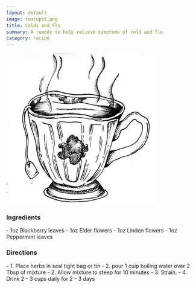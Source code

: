 ```yaml
---
layout: default
image: teacups5.png
title: Colds and Flu
summary: A remedy to help relieve symptoms of cold and flu
category: recipe
---
```

<img src="/img/teacups5.png" class="img-resize">

<h3 class="recipe-center">Ingredients</h3>
- 1oz Blackberry leaves
- 1oz Elder flowers
- 1oz Linden flowers
- 1oz Peppermint leaves

<h3 class="recipe-center">Directions</h3>
- 1. Place herbs in seal tight bag or tin
- 2. pour 1 cuip boiling water over 2 Tbsp of mixture
- 2. Allow mixture to steep for 10 minutes
- 3. Strain.
- 4. Drink 2 - 3 cups daily for 2 - 3 days
